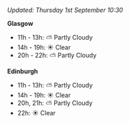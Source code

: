 *Updated: Thursday 1st September 10:30*

**Glasgow**

* 11h - 13h: :partly_sunny: Partly Cloudy
* 14h - 19h: :sunny: Clear
* 20h - 22h: :partly_sunny: Partly Cloudy

**Edinburgh**

* 11h - 13h: :partly_sunny: Partly Cloudy
* 14h - 19h: :sunny: Clear
* 20h, 21h: :partly_sunny: Partly Cloudy
* 22h: :sunny: Clear
